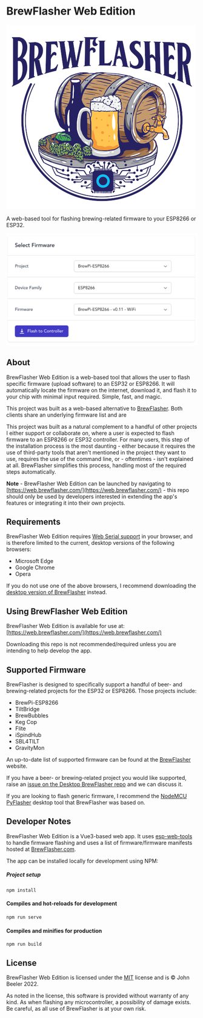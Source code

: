 # BrewFlasher Web Edition

![BrewFlasher Logo](docs/images/BrewFlasher.png)

A web-based tool for flashing brewing-related firmware to your ESP8266 or ESP32.

![Image of BrewFlasher GUI](docs/images/gui.png)


## About
BrewFlasher Web Edition is a web-based tool that allows the user to flash specific firmware (upload software) to an
ESP32 or ESP8266. It will automatically locate the firmware on the internet, download it, and flash it to your chip with
minimal input required. Simple, fast, and magic.

This project was built as a web-based alternative to [BrewFlasher](http://www.brewflasher.com/). Both clients share an
underlying firmware list and are 

This project was built as a natural complement to a handful of other projects I either support or collaborate on, where
a user is expected to flash firmware to an ESP8266 or ESP32 controller. For many users, this step of the installation
process is the most daunting - either because it requires the use of third-party tools that aren't mentioned in the
project they want to use, requires the use of the command line, or - oftentimes - isn't explained at all. BrewFlasher
simplifies this process, handling most of the required steps automatically.

**Note** - BrewFlasher Web Edition can be launched by navigating to [https://web.brewflasher.com/](https://web.brewflasher.com/) - this 
repo should only be used by  developers interested in extending the app's features or integrating it into their own projects.

## Requirements

BrewFlasher Web Edition requires [Web Serial support](https://caniuse.com/web-serial) in your browser, and is therefore
limited to the current, desktop versions of the following browsers:

- Microsoft Edge
- Google Chrome
- Opera

If you do not use one of the above browsers, I recommend downloading the [desktop version of BrewFlasher](http://www.brewflasher.com/) instead.



## Using BrewFlasher Web Edition

BrewFlasher Web Edition is available for use at: [https://web.brewflasher.com/](https://web.brewflasher.com/)

Downloading this repo is not recommended/required unless you are intending to help develop the app.


## Supported Firmware
BrewFlasher is designed to specifically support a handful of beer- and brewing-related projects for the ESP32 or
ESP8266. Those projects include:

- BrewPi-ESP8266
- TiltBridge
- BrewBubbles
- Keg Cop
- Flite
- iSpindHub
- SBL4TILT
- GravityMon

An up-to-date list of supported firmware can be found at the [BrewFlasher](https://www.brewflasher.com/about/supported_projects/) website.

If you have a beer- or brewing-related project you would like supported, raise 
an [issue on the Desktop BrewFlasher repo](https://github.com/thorrak/brewflasher/issues) and we can discuss it.

If you are looking to flash generic firmware, I recommend the [NodeMCU PyFlasher](https://github.com/marcelstoer/nodemcu-pyflasher) 
desktop tool that BrewFlasher was based on.


## Developer Notes

BrewFlasher Web Edition is a Vue3-based web app. It uses [esp-web-tools](https://esphome.github.io/esp-web-tools/) to 
handle firmware flashing and uses a list of firmware/firmware manifests hosted at [BrewFlasher.com](http://www.brewflasher.com/).

The app can be installed locally for development using NPM:

##### Project setup
```
npm install
```

#### Compiles and hot-reloads for development
```
npm run serve
```

#### Compiles and minifies for production
```
npm run build
```


## License
BrewFlasher Web Edition is licensed under the [MIT](http://opensource.org/licenses/MIT) license and is
© John Beeler 2022.

As noted in the license, this software is provided without warranty of any kind. As when flashing any microcontroller,
a possibility of damage exists. Be careful, as all use of BrewFlasher is at your own risk. 
